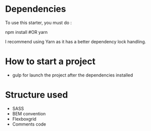 # Dependencies
To use this starter, you must do :

npm install
#OR
yarn

I recommend using Yarn as it has a better dependency lock handling.


# How to start a project
* gulp for launch the project after the dependencies installed


# Structure used
* SASS
* BEM convention
* Flexboxgrid
* Comments code
